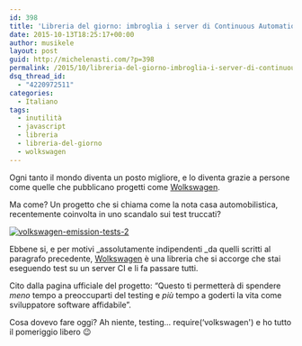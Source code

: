 ```yaml
---
id: 398
title: 'Libreria del giorno: imbroglia i server di Continuous Automation con Wolkswagen'
date: 2015-10-13T18:25:17+00:00
author: musikele
layout: post
guid: http://michelenasti.com/?p=398
permalink: /2015/10/libreria-del-giorno-imbroglia-i-server-di-continuous-automation-con-wolkswagen/
dsq_thread_id:
  - "4220972511"
categories:
  - Italiano
tags:
  - inutilità
  - javascript
  - libreria
  - libreria-del-giorno
  - wolkswagen
---
```

Ogni tanto il mondo diventa un posto migliore, e lo diventa grazie a persone come quelle che pubblicano progetti come [Wolkswagen](https://github.com/auchenberg/volkswagen).

Ma come? Un progetto che si chiama come la nota casa automobilistica, recentemente coinvolta in uno scandalo sui test truccati?

[<img class="aligncenter size-full wp-image-399" src="https://i1.wp.com/michelenasti.com/wp-content/uploads/2015/10/volkswagen-emission-tests-2.jpg?fit=606%2C399" alt="volkswagen-emission-tests-2" srcset="https://i1.wp.com/michelenasti.com/wp-content/uploads/2015/10/volkswagen-emission-tests-2.jpg?w=606 606w, https://i1.wp.com/michelenasti.com/wp-content/uploads/2015/10/volkswagen-emission-tests-2.jpg?resize=300%2C198 300w" sizes="(max-width: 606px) 100vw, 606px" data-recalc-dims="1" />](https://i1.wp.com/michelenasti.com/wp-content/uploads/2015/10/volkswagen-emission-tests-2.jpg)

Ebbene si, e per motivi _assolutamente indipendenti _da quelli scritti al paragrafo precedente, [Wolkswagen](https://github.com/auchenberg/volkswagen) è una libreria che si accorge che stai eseguendo test su un server CI e li fa passare tutti.

Cito dalla pagina ufficiale del progetto: &#8220;Questo ti  permetterà di spendere _meno_ tempo a preoccuparti del testing e _più_ tempo a goderti la vita come sviluppatore software affidabile&#8221;.

Cosa dovevo fare oggi? Ah niente, testing... <span class="lang:js decode:true crayon-inline">require(&#8216;volkswagen')</span>  e ho tutto il pomeriggio libero 😉